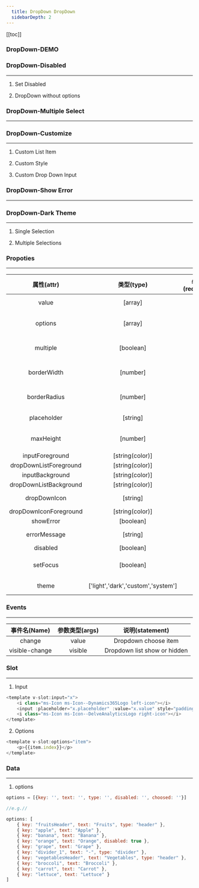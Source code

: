 ```yaml
---
  title: DropDown DropDown
  sidebarDepth: 2
---
```

  
[[toc]]

### DropDown-DEMO

<script>
export default {
    data () {
        return {
            options: [
                { key: "fruitsHeader", text: "Fruits", type: "header" },
                { key: "apple", text: "Apple" },
                { key: "banana", text: "Banana" },
                { key: "orange", text: "Orange", disabled: true },
                { key: "grape", text: "Grape" },
                { key: "divider_1", text: "-", type: "divider" },
                { key: "vegetablesHeader", text: "Vegetables", type: "header" },
                { key: "broccoli", text: "Broccoli" },
                { key: "carrot", text: "Carrot" },
                { key: "lettuce", text: "Lettuce" }
            ]
        }
    }
}
</script>

<fv-DropDown :options="options" placeholder="Select an option"></fv-DropDown>

### DropDown-Disabled
---
1. Set Disabled
<fv-DropDown :options="options" placeholder="Select an option" disabled></fv-DropDown>

2. DropDown without options
<fv-DropDown placeholder="Select an option"></fv-DropDown>

### DropDown-Multiple Select
---
<fv-DropDown :options="options" placeholder="Select options" :multiple="true"></fv-DropDown>

### DropDown-Customize
---
1. Custom List Item
<fv-DropDown :options="options" placeholder="Select an option"><template v-slot:options="item"><p>{{item.index}}</p></template></fv-DropDown>

2. Custom Style
<fv-DropDown :options="options" placeholder="Select options" :multiple="true" borderWidth="1" borderRadius="5" inputBackground="rgba(0,204,153,0.9)" inputForeground="whitesmoke" dropDownIcon="AddTo" dropDownIconForeground="whitesmoke" dropDownListForeground="rgba(0,204,153,1)" dropDownListBackground="rgba(239,239,239,0.6)"></fv-DropDown>

3. Custom Drop Down Input
<fv-DropDown :options="options" placeholder="Select options" :multiple="true"><template v-slot:input="x"><i class="ms-Icon ms-Icon--Dynamics365Logo left-icon"></i><input :placeholder="x.placeholder" :value="x.value" style="padding-left: 36px;"/><i class="ms-Icon ms-Icon--DelveAnalyticsLogo right-icon"></i></template></fv-DropDown>

### DropDown-Show Error
---
<fv-DropDown :options="options" placeholder="Select an option" :showError="true"></fv-DropDown>

### DropDown-Dark Theme
---
1. Single Selection
<fv-DropDown :options="options" placeholder="Select an option" theme="dark"></fv-DropDown>

2. Multiple Selections
<fv-DropDown :options="options" placeholder="Select an option" theme="dark" :multiple="true"></fv-DropDown>

### Propoties
---
|       属性(attr)       |             类型(type)             | 必填(required) |      默认值(default)       |      说明(statement)       |
|:----------------------:|:----------------------------------:|:--------------:|:--------------------------:|:--------------------------:|
|         value          |              [array]               |       No       |            N/A             |       Choosed Value        |
|        options         |              [array]               |       No       |            N/A             |   Dropdown options array   |
|        multiple        |             [boolean]              |       No       |            N/A             | Is enable multiple select  |
|      borderWidth       |              [number]              |       No       |             2              |   Dropdown border width    |
|      borderRadius      |              [number]              |       No       |             3              |   Dropdown border radius   |
|      placeholder       |              [string]              |       No       |          Dropdown          |    Dropdown placeholder    |
|       maxHeight        |              [number]              |       No       |            N/A             |  Dropdown list max height  |
|    inputForeground     |          [string(color)]           |       No       |            N/A             |                            |
| dropDownListForeground |          [string(color)]           |       No       |    rgba(0,120,215,0.9)     |                            |
|    inputBackground     |          [string(color)]           |       No       |            N/A             |                            |
| dropDownListBackground |          [string(color)]           |       No       |            N/A             |                            |
|      dropDownIcon      |              [string]              |       No       |        ChevronDown         |   Icon with Fabric-Icon    |
| dropDownIconForeground |          [string(color)]           |       No       |            N/A             |                            |
|       showError        |             [boolean]              |       No       |           false            |                            |
|      errorMessage      |              [string]              |       No       | This dropdown has an error |                            |
|        disabled        |             [boolean]              |       No       |           false            |                            |
|        setFocus        |             [boolean]              |       No       |           false            | Whether Dropdown list show |
|         theme          | ['light','dark','custom','system'] |       No       |           system           |       Dropdown theme       |

### Events
---
|  事件名(Name)  | 参数类型(args) |       说明(statement)        |
|:--------------:|:--------------:|:----------------------------:|
|     change     |     value      |     Dropdown choose item     |
| visible-change |    visible     | Dropdown list show or hidden |

### Slot
---
1. Input

```javascript
<template v-slot:input="x">
    <i class="ms-Icon ms-Icon--Dynamics365Logo left-icon"></i>
    <input :placeholder="x.placeholder" :value="x.value" style="padding-left: 36px;"/>
    <i class="ms-Icon ms-Icon--DelveAnalyticsLogo right-icon"></i>
</template>
```

2. Options

```javascript
<template v-slot:options="item">
    <p>{{item.index}}</p>
</template>
```

### Data
---
1. options

```javascript
options = [{key: '', text: '', type: '', disabled: '', choosed: ''}]

//e.g.//

options: [
    { key: "fruitsHeader", text: "Fruits", type: "header" },
    { key: "apple", text: "Apple" },
    { key: "banana", text: "Banana" },
    { key: "orange", text: "Orange", disabled: true },
    { key: "grape", text: "Grape" },
    { key: "divider_1", text: "-", type: "divider" },
    { key: "vegetablesHeader", text: "Vegetables", type: "header" },
    { key: "broccoli", text: "Broccoli" },
    { key: "carrot", text: "Carrot" },
    { key: "lettuce", text: "Lettuce" }
]
```